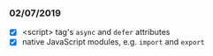 ### 02/07/2019
+ [x] &lt;script> tag's `async` and `defer` attributes
+ [x] native JavaScript modules, e.g. `import` and `export`